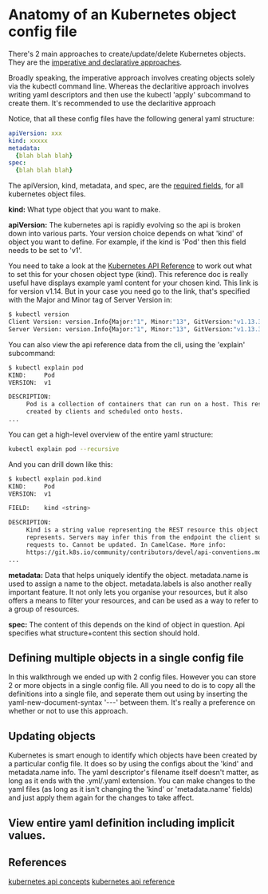 # Anatomy of an Kubernetes object config file

There's 2 main approaches to create/update/delete Kubernetes objects. They are the [imperative and declarative approaches](https://kubernetes.io/docs/concepts/overview/object-management-kubectl/overview/). 

Broadly speaking, the imperative approach involves creating objects solely via the kubectl command line. Whereas the declaritive approach involves writing yaml descriptors and then use the kubectl 'apply' subcommand to create them. It's recommended to use the declaritive approach 

Notice, that all these config files have the following general yaml structure:

```yaml
apiVersion: xxx
kind: xxxxx
metadata:
  {blah blah blah}
spec:
  {blah blah blah}
```

The apiVersion, kind, metadata, and spec, are the [required fields](https://kubernetes.io/docs/concepts/overview/working-with-objects/kubernetes-objects/#required-fields), for all kubernetes object files.

**kind:** What type object that you want to make.

**apiVersion:** The kubernetes api is rapidly evolving so the api is broken down into various parts. Your version choice depends on what 'kind' of object you want to define.  For example, if the kind is 'Pod' then this field needs to be set to 'v1'.

You need to take a look at the [Kubernetes API Reference](https://kubernetes.io/docs/reference/generated/kubernetes-api/v1.14/) to work out what to set this for your chosen object type (kind). This reference doc is really useful have displays example yaml content for your chosen kind. This link is for version v1.14. But in your case you need go to the link, that's specified with the Major and Minor tag of Server Version in:

```bash
$ kubectl version
Client Version: version.Info{Major:"1", Minor:"13", GitVersion:"v1.13.3", GitCommit:"721bfa751924da8d1680787490c54b9179b1fed0", GitTreeState:"clean", BuildDate:"2019-02-04T04:48:03Z", GoVersion:"go1.11.5", Compiler:"gc", Platform:"darwin/amd64"}
Server Version: version.Info{Major:"1", Minor:"13", GitVersion:"v1.13.3", GitCommit:"721bfa751924da8d1680787490c54b9179b1fed0", GitTreeState:"clean", BuildDate:"2019-02-01T20:00:57Z", GoVersion:"go1.11.5", Compiler:"gc", Platform:"linux/amd64"}
```

You can also view the api reference data from the cli, using the 'explain' subcommand:

```bash
$ kubectl explain pod
KIND:     Pod
VERSION:  v1

DESCRIPTION:
     Pod is a collection of containers that can run on a host. This resource is
     created by clients and scheduled onto hosts.
...
```

You can get a high-level overview of the entire yaml structure:

```bash
kubectl explain pod --recursive
```


And you can drill down like this:


```bash
$ kubectl explain pod.kind
KIND:     Pod
VERSION:  v1

FIELD:    kind <string>

DESCRIPTION:
     Kind is a string value representing the REST resource this object
     represents. Servers may infer this from the endpoint the client submits
     requests to. Cannot be updated. In CamelCase. More info:
     https://git.k8s.io/community/contributors/devel/api-conventions.md#types-kinds
...
```


**metadata:** Data that helps uniquely identify the object. metadata.name is used to assign a name to the object. metadata.labels is also another really important feature. It not only lets you organise your resources, but it also offers a means to filter your resources, and can be used as a way to refer to a group of resources. 

**spec:** The content of this depends on the kind of object in question. Api specifies what structure+content this section should hold.

## Defining multiple objects in a single config file

In this walkthrough we ended up with 2 config files. However you can store 2 or more objects in a single config file. All you need to do is to copy all the definitions into a single file, and seperate them out using by inserting the yaml-new-document-syntax '---' between them. It's really a preference on whether or not to use this approach.


## Updating objects

Kubernetes is smart enough to identify which objects have been created by a particular config file. It does so by using the configs about the 'kind' and metadata.name info. The yaml descriptor's filename itself doesn't matter, as long as it ends with the .yml/.yaml extension. You can make changes to the yaml files (as long as it isn't changing the 'kind' or 'metadata.name' fields) and just apply them again for the changes to take affect. 


## View entire yaml definition including implicit values. 



## References

[kubernetes api concepts](https://kubernetes.io/docs/concepts/overview/kubernetes-api/)
[kubernetes api reference](https://kubernetes.io/docs/reference/generated/kubernetes-api/v1.13/)